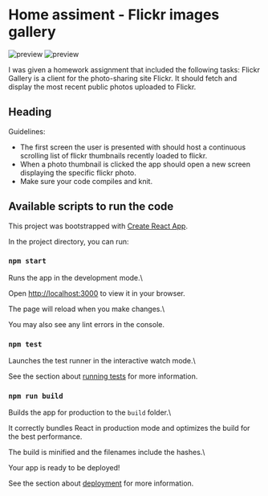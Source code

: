 # Home assiment - Flickr images gallery

![preview](https://i.ibb.co/zH7Xzkg/Screenshot-2022-01-31-124547.png)
![preview](https://i.ibb.co/v3kP5Kp/Screenshot-2022-01-31-125412.png)

I was given a homework assignment that included the following tasks:
Flickr Gallery is a client for the photo-sharing site Flickr. It should fetch and display the most recent public photos uploaded to Flickr. 
 

## Heading

Guidelines:
 - The first screen the user is presented with should host a continuous scrolling list of flickr thumbnails recently loaded to flickr.
 - When a photo thumbnail is clicked the app should open a new screen displaying the specific flickr photo.
-	Make sure your code compiles and knit.




  

## Available scripts to run the code

  This project was bootstrapped with [Create React App](https://github.com/facebook/create-react-app).

In the project directory, you can run:

  

### `npm start`

  

Runs the app in the development mode.\

Open [http://localhost:3000](http://localhost:3000) to view it in your browser.

  

The page will reload when you make changes.\

You may also see any lint errors in the console.

  

### `npm test`

  

Launches the test runner in the interactive watch mode.\

See the section about [running tests](https://facebook.github.io/create-react-app/docs/running-tests) for more information.

  

### `npm run build`

  

Builds the app for production to the `build` folder.\

It correctly bundles React in production mode and optimizes the build for the best performance.

  

The build is minified and the filenames include the hashes.\

Your app is ready to be deployed!

  

See the section about [deployment](https://facebook.github.io/create-react-app/docs/deployment) for more information.